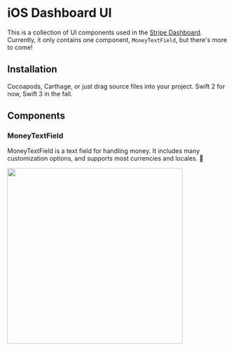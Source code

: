 # iOS Dashboard UI

This is a collection of UI components used in the [Stripe Dashboard](https://itunes.apple.com/us/app/stripe-dashboard/id978516833?mt=8). Currently, it only contains one component, `MoneyTextField`, but there's more to come!

## Installation
Cocoapods, Carthage, or just drag source files into your project. Swift 2 for now, Swift 3 in the fall.

## Components
### MoneyTextField
MoneyTextField is a text field for handling money. It includes many customization options, and supports most currencies and locales. 💸

<img src="https://cloud.githubusercontent.com/assets/894119/17221400/c4afee62-54c1-11e6-943e-6f3b81a573aa.gif" width="400px">
